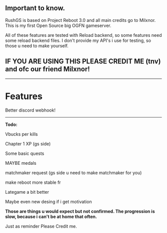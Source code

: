## Important to know.

RushGS is based on Project Reboot 3.0 and all main credits go to Milxnor. This is my first Open Source big OGFN gameserver.

All of these features are tested with Reload backend, so some features need some reload backend files. I don't provide my API's i use for testing, so those u need to make yourself.

## IF YOU ARE USING THIS PLEASE CREDIT ME (tnv) and ofc our friend Milxnor!
---------------------------------------------------------------------------------------------------------------------------------

# Features

Better discord webhook!

---------------------------------------------------------------------------------------------------------------------------------

**Todo:**

Vbucks per kills

Chapter 1 XP (gs side)

Some basic quests

MAYBE medals

matchmaker request (gs side u need to make matchmaker for you)

make reboot more stable fr

Lategame a bit better

Maybe even new desing if i get motivation


**Those are things u would expect but not confirmed. The progression is slow, because i can't be at home that often.**

Just as reminder Please Credit me.